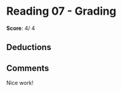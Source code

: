 Reading 07 - Grading
====================

**Score**:  4/ 4

Deductions
----------

Comments
--------
Nice work!
